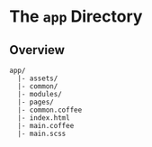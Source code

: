 # The `app` Directory

## Overview

```
app/
  |- assets/
  |- common/
  |- modules/
  |- pages/
  |- common.coffee
  |- index.html
  |- main.coffee
  |- main.scss
```